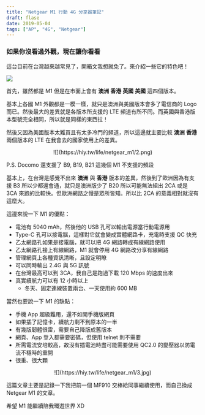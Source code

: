 ```yaml
---
title: "Netgear M1 行動 4G 分享器筆記"
draft: flase
date: 2019-05-04
tags: ["AP", "4G", "Netgear"]
---
```



### 如果你沒看過外觀，現在讓你看看


這台目前在台灣越來越常見了，開箱文我想就免了。來介紹一些它的特色吧！

<!--more-->


![](https://hiy.tw/life/netgear_m1/1.jpg)


首先，雖然都是 M1 但是在市面上會有 **澳洲** **香港** **英國** **美國** 這四個版本。

基本上各國 M1 外觀都是一模一樣，就只是澳洲與美國版本會多了電信商的 Logo 而已。然後最大的差異就是各版本所支援的 LTE 頻道有所不同。而英國與香港版本型號完全相同，所以就是同樣的東西拉！

然後又因為美國版本太難買且有太多冷門的頻道，所以這邊就主要比較 **澳洲** **香港** 兩個版本的 LTE 在我會去的國家使用上的差異。

<center>
![](https://hiy.tw/life/netgear_m1/2.png)
</center>

P.S. Docomo 還支援了 B9, B19, B21 這幾個 M1 不支援的頻段

基本上，在台灣是感覺不出來 **澳洲** 與 **香港** 版本的差異，然後到了歐洲因為有支援 B3 所以少都還會通，就只是澳洲版少了 B20 所以可能無法組出 2CA 或是 3CA 來跑的比較快。但歐洲網路之慢是眾所皆知。所以比 2CA 的意義相對就沒有這麼大。

這邊來說一下 M1 的優點：

* 電池有 5040 mAh，然後他的 USB 孔可以輸出電源當行動電源用
* Type-C 孔可以接電腦，這樣對它就會變成實體網路卡，充電時支援 QC 快充
* 乙太網路孔如果是接電腦，就可以把 4G 網路轉成有線網路使用
* 乙太網路孔接上有線網路，M1 就會停用 4G 網路改分享有線網路
* 管理網頁上各種資訊清晰，且設定明瞭
* 可以同時輸出 2.4G 與 5G 訊號
* 在台灣最高可以到 3CA，我自己是跑過下載 120 Mbps 的速度出來
* 真實續航力可以有 12 小時以上
    * 冬天、固定連線裝置兩台、一天使用約 600 MB  


當然也要說一下 M1 的缺點：

* 手機 App 超級難用，還不如開手機版網頁
* 如果插了記憶卡，續航力剩不到原本的一半
* 有幾版韌體很雷，需要自己降版成舊版本
* 網頁、App 登入都需要密碼，但使用 telnet 則不需要
* 所需電流安培較高，故沒有插電池時盡可能需要使用 QC2.0 的變壓器以防電流不穩時的重開
* 很重、很大顆


<center>
![](https://hiy.tw/life/netgear_m1/3.jpg)
</center>


這篇文章主要是記錄一下我把前一個 MF910 交棒給同事繼續使用，而自己換成 Netgear M1 的文章。

希望 M1 能繼續陪我環遊世界 XD




